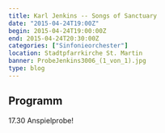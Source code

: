 ```yaml
---
title: Karl Jenkins -- Songs of Sanctuary
date: "2015-04-24T19:00Z"
begin: 2015-04-24T19:00:00Z
end: 2015-04-24T20:30:00Z
categories: ["Sinfonieorchester"]
location: Stadtpfarrkirche St. Martin
banner: ProbeJenkins3006_(1_von_1).jpg
type: blog
---
```

## Programm

<p>17.30 Anspielprobe!</p>

